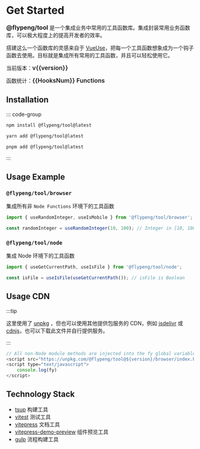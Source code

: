 <script setup lang="ts">
	import { version, HooksNum } from '../info' 
</script>

# Get Started

**<span style="color: var(--vp-c-brand); font-size: 16px;">@flypeng/tool</span>** 是一个集成业务中常用的工具函数库。集成封装常用业务函数库，可以极大程度上的提高开发者的效率。

搭建这么一个函数库的灵感来自于 [VueUse](https://vueuse.org/)，把每一个工具函数想象成为一个钩子函数去使用。目标就是集成所有常用的工具函数，并且可以轻松使用它。

当前版本：<span style="color: var(--vp-c-brand); font-weight: 600; font-size: 16px;">v{{version}}</span>

函数统计：<span style="color: var(--vp-c-brand); font-weight: 600; font-size: 16px;">{{HooksNum}} Functions</span>

## Installation

::: code-group

```sh [npm]
npm install @flypeng/tool@latest
```

```sh [yarn]
yarn add @flypeng/tool@latest
```

```sh [pnpm]
pnpm add @flypeng/tool@latest
```

:::

## Usage Example

### `@flypeng/tool/browser`

集成所有非 `Node Functions` 环境下的工具函数

```ts
import { useRandomInteger, useIsMobile } from '@flypeng/tool/browser';

const randomInteger = useRandomInteger(10, 100); // Integer in [10, 100]
```

### `@flypeng/tool/node`

集成 Node 环境下的工具函数

```ts
import { useGetCurrentPath, useIsFile } from '@flypeng/tool/node';

const isFile = useIsFile(useGetCurrentPath()); // isFile is Boolean
```

## Usage CDN

:::tip

这里使用了 [unpkg](https://unpkg.com/) ，但也可以使用其他提供包服务的 CDN，例如 [jsdelivr](https://www.jsdelivr.com/) 或 [cdnjs](https://cdnjs.com/)，也可以下载此文件并自行提供服务。

:::

```js
// All non-Node module methods are injected into the fy global variable
<script src="https://unpkg.com/@flypeng/tool@${version}/browser/index.browser.js"></script>
<script type="text/javascript">
	console.log(fy)
</script>
```

## Technology Stack

- [tsup](https://github.com/egoist/tsup) 构建工具
- [vitest](https://github.com/vitest-dev/vitest) 测试工具
- [vitepress](https://github.com/vuejs/vitepress) 文档工具
- [vitepress-demo-preview](https://github.com/flingyp/vitepress-demo-preview) 组件预览工具
- [gulp](https://github.com/gulpjs/gulp) 流程构建工具
